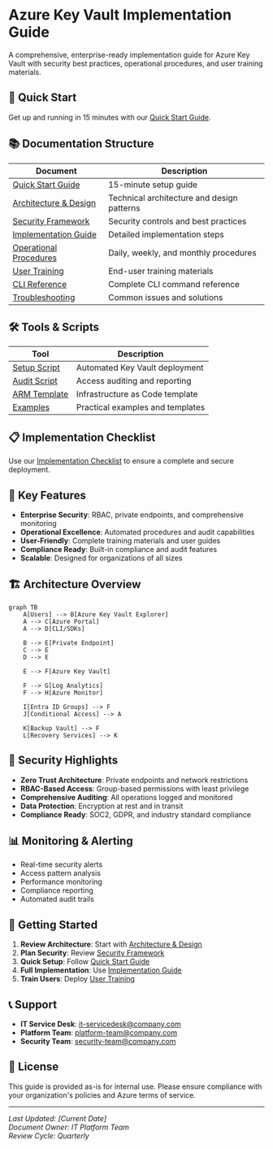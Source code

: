 # Azure Key Vault Implementation Guide

A comprehensive, enterprise-ready implementation guide for Azure Key Vault with security best practices, operational procedures, and user training materials.

## 🚀 Quick Start

Get up and running in 15 minutes with our [Quick Start Guide](docs/quick-start-guide.md).

## 📚 Documentation Structure

| Document                                       | Description                                |
| ---------------------------------------------- | ------------------------------------------ |
| [Quick Start Guide](docs/quick-start-guide.md) | 15-minute setup guide                      |
| [Architecture & Design](docs/architecture.md)  | Technical architecture and design patterns |
| [Security Framework](docs/security.md)         | Security controls and best practices       |
| [Implementation Guide](docs/implementation.md) | Detailed implementation steps              |
| [Operational Procedures](docs/operations.md)   | Daily, weekly, and monthly procedures      |
| [User Training](docs/user-training.md)         | End-user training materials                |
| [CLI Reference](docs/cli-reference.md)         | Complete CLI command reference             |
| [Troubleshooting](docs/troubleshooting.md)     | Common issues and solutions                |

## 🛠️ Tools & Scripts

| Tool                                        | Description                      |
| ------------------------------------------- | -------------------------------- |
| [Setup Script](scripts/setup-keyvault.ps1)  | Automated Key Vault deployment   |
| [Audit Script](scripts/audit-access.ps1)    | Access auditing and reporting    |
| [ARM Template](templates/arm-template.json) | Infrastructure as Code template  |
| [Examples](examples/)                       | Practical examples and templates |

## 📋 Implementation Checklist

Use our [Implementation Checklist](IMPLEMENTATION_CHECKLIST.md) to ensure a complete and secure deployment.

## 🎯 Key Features

- **Enterprise Security**: RBAC, private endpoints, and comprehensive monitoring
- **Operational Excellence**: Automated procedures and audit capabilities
- **User-Friendly**: Complete training materials and user guides
- **Compliance Ready**: Built-in compliance and audit features
- **Scalable**: Designed for organizations of all sizes

## 🏗️ Architecture Overview

```mermaid
graph TB
    A[Users] --> B[Azure Key Vault Explorer]
    A --> C[Azure Portal]
    A --> D[CLI/SDKs]

    B --> E[Private Endpoint]
    C --> E
    D --> E

    E --> F[Azure Key Vault]

    F --> G[Log Analytics]
    F --> H[Azure Monitor]

    I[Entra ID Groups] --> F
    J[Conditional Access] --> A

    K[Backup Vault] --> F
    L[Recovery Services] --> K
```

## 🔐 Security Highlights

- **Zero Trust Architecture**: Private endpoints and network restrictions
- **RBAC-Based Access**: Group-based permissions with least privilege
- **Comprehensive Auditing**: All operations logged and monitored
- **Data Protection**: Encryption at rest and in transit
- **Compliance Ready**: SOC2, GDPR, and industry standard compliance

## 📊 Monitoring & Alerting

- Real-time security alerts
- Access pattern analysis
- Performance monitoring
- Compliance reporting
- Automated audit trails

## 🚀 Getting Started

1. **Review Architecture**: Start with [Architecture & Design](docs/architecture.md)
2. **Plan Security**: Review [Security Framework](docs/security.md)
3. **Quick Setup**: Follow [Quick Start Guide](docs/quick-start-guide.md)
4. **Full Implementation**: Use [Implementation Guide](docs/implementation.md)
5. **Train Users**: Deploy [User Training](docs/user-training.md)

## 📞 Support

- **IT Service Desk**: <it-servicedesk@company.com>
- **Platform Team**: <platform-team@company.com>
- **Security Team**: <security-team@company.com>

## 📄 License

This guide is provided as-is for internal use. Please ensure compliance with your organization's policies and Azure terms of service.

---

_Last Updated: [Current Date]_  
_Document Owner: IT Platform Team_  
_Review Cycle: Quarterly_
